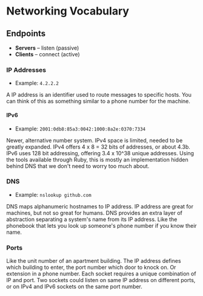 # Networking Vocabulary

## Endpoints

  * **Servers** &ndash; listen (passive)
  * **Clients** &ndash; connect (active)

### IP Addresses

 * Example: `4.2.2.2`

A IP address is an identifier used to route messages to specific hosts. You can think of this as something similar to a phone number for the machine.

#### IPv6

 * Example: `2001:0db8:85a3:0042:1000:8a2e:0370:7334`

Newer, alternative number system. IPv4 space is limited, needed to be greatly expanded. IPv4 offers 4 x 8 = 32 bits of addresses, or about 4.3b. IPv6 uses 128 bit addressing, offering 3.4 x 10^38 unique addresses. Using the tools available through Ruby, this is mostly an implementation hidden behind DNS that we don't need to worry too much about.

### DNS

 * Example: `nslookup github.com`

DNS maps alphanumeric hostnames to IP address. IP address are great for machines, but not so great for humans. DNS provides an extra layer of abstraction separating a system's name from its IP address. Like the phonebook that lets you look up someone's phone number if you know their name.

### Ports

Like the unit number of an apartment building. The IP address defines which building to enter, the port number which door to knock on. Or extension in a phone number. Each socket requires a unique combination of IP and port. Two sockets could listen on same IP address on different ports, or on IPv4 and IPv6 sockets on the same port number.
